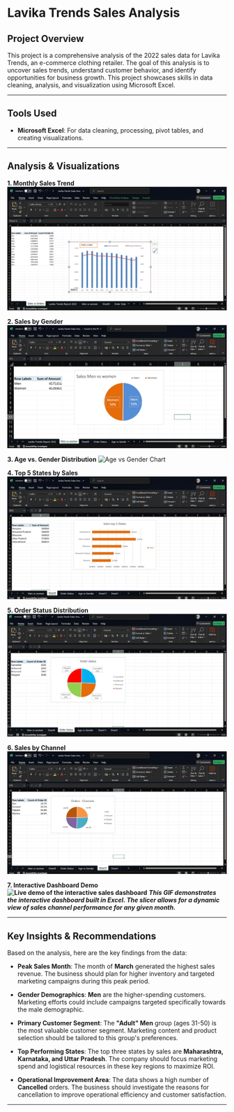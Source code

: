 # Lavika Trends Sales Analysis

## Project Overview

This project is a comprehensive analysis of the 2022 sales data for Lavika Trends, an e-commerce clothing retailer. The goal of this analysis is to uncover sales trends, understand customer behavior, and identify opportunities for business growth. This project showcases skills in data cleaning, analysis, and visualization using Microsoft Excel.

---

## Tools Used

- **Microsoft Excel**: For data cleaning, processing, pivot tables, and creating visualizations.

---

## Analysis & Visualizations

**1. Monthly Sales Trend**
![Monthly Sales Chart](images/Monthly%20Sales.png)

**2. Sales by Gender**
![Sales by Gender Chart](images/sales%20man%20vs%20women.png)

**3. Age vs. Gender Distribution**
![Age vs Gender Chart](images/age_vs_gender.png) 

**4. Top 5 States by Sales**
![Top 5 States Chart](images/Top%205%20states.png)

**5. Order Status Distribution**
![Order Status Chart](images/order%20status.png)

**6. Sales by Channel**
![Sales by Channel Chart](images/channels.png)

**7. Interactive Dashboard Demo**
**![Live demo of the interactive sales dashboard](images/Recording%202025-09-30%20010718.gif)**
***This GIF demonstrates the interactive dashboard built in Excel. The slicer allows for a dynamic view of sales channel performance for any given month.***

---

## Key Insights & Recommendations

Based on the analysis, here are the key findings from the data:

- **Peak Sales Month**: The month of **March** generated the highest sales revenue. The business should plan for higher inventory and targeted marketing campaigns during this peak period.

- **Gender Demographics**: **Men** are the higher-spending customers. Marketing efforts could include campaigns targeted specifically towards the male demographic.

- **Primary Customer Segment**: The **"Adult" Men** group (ages 31-50) is the most valuable customer segment. Marketing content and product selection should be tailored to this group's preferences.

- **Top Performing States**: The top three states by sales are **Maharashtra, Karnataka, and Uttar Pradesh**. The company should focus marketing spend and logistical resources in these key regions to maximize ROI.

- **Operational Improvement Area**: The data shows a high number of **Cancelled** orders. The business should investigate the reasons for cancellation to improve operational efficiency and customer satisfaction.

---
